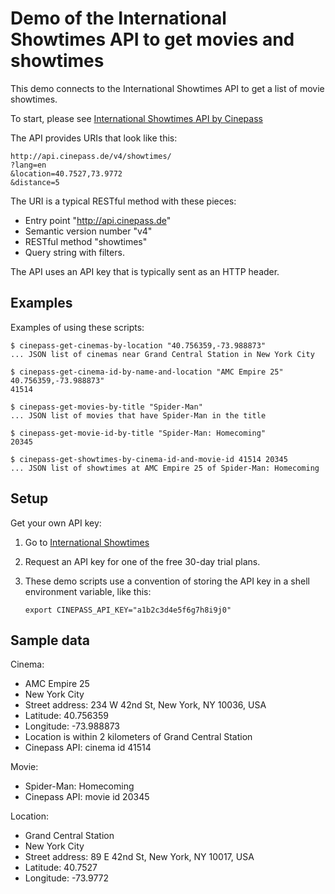 # Demo of the International Showtimes API to get movies and showtimes

This demo connects to the International Showtimes API to get a list of movie showtimes.

To start, please see [International Showtimes API by Cinepass](https://api.cinepass.de/documentation/)

The API provides URIs that look like this:

    http://api.cinepass.de/v4/showtimes/
    ?lang=en
    &location=40.7527,73.9772
    &distance=5

The URI is a typical RESTful method with these pieces:

  * Entry point "http://api.cinepass.de"
  * Semantic version number "v4"
  * RESTful method "showtimes"
  * Query string with filters.

The API uses an API key that is typically sent as an HTTP header.


## Examples

Examples of using these scripts:

    $ cinepass-get-cinemas-by-location "40.756359,-73.988873"
    ... JSON list of cinemas near Grand Central Station in New York City

    $ cinepass-get-cinema-id-by-name-and-location "AMC Empire 25" 40.756359,-73.988873"
    41514

    $ cinepass-get-movies-by-title "Spider-Man"
    ... JSON list of movies that have Spider-Man in the title

    $ cinepass-get-movie-id-by-title "Spider-Man: Homecoming"
    20345

    $ cinepass-get-showtimes-by-cinema-id-and-movie-id 41514 20345
    ... JSON list of showtimes at AMC Empire 25 of Spider-Man: Homecoming


## Setup

Get your own API key:

  1. Go to [International Showtimes](http://internationalshowtimes.com)

  2. Request an API key for one of the free 30-day trial plans.

  3. These demo scripts use a convention of storing the API key in a shell environment variable, like this:

         export CINEPASS_API_KEY="a1b2c3d4e5f6g7h8i9j0" 


## Sample data

Cinema:

  * AMC Empire 25
  * New York City
  * Street address: 234 W 42nd St, New York, NY 10036, USA
  * Latitude: 40.756359
  * Longitude: -73.988873
  * Location is within 2 kilometers of Grand Central Station
  * Cinepass API: cinema id 41514

Movie:

  * Spider-Man: Homecoming
  * Cinepass API: movie id 20345

Location:

  * Grand Central Station
  * New York City
  * Street address: 89 E 42nd St, New York, NY 10017, USA
  * Latitude: 40.7527
  * Longitude: -73.9772

